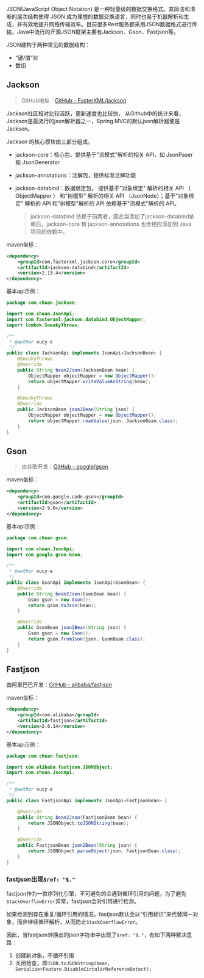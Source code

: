 JSON(JavaScript Object Notation) 是一种轻量级的数据交换格式。其简洁和清晰的层次结构使得 JSON 成为理想的数据交换语言，同时也易于机器解析和生成，并有效地提升网络传输效率。目前很多Rest服务都采用JSON数据格式进行传输，Java中流行的开源JSON框架主要有Jackson、Gson、Fastjson等。

JSON建构于两种常见的数据结构：

- “键/值”对
- 数组

## Jackson

> GitHub地址：[GitHub - FasterXML/jackson](https://github.com/FasterXML/jackson)

Jackson社区相对比较活跃，更新速度也比较快， 从Github中的统计来看，Jackson是最流行的json解析器之一，Spring MVC的默认json解析器便是Jackson。

Jackson 的核心模块由三部分组成。

- jackson-core：核心包，提供基于"流模式"解析的相关 API，如 JsonPaser 和 JsonGenerator

- jackson-annotations：注解包，提供标准注解功能

- jackson-databind：数据绑定包， 提供基于"对象绑定" 解析的相关 API （ ObjectMapper ） 和"树模型" 解析的相关 API （JsonNode）；基于"对象绑定" 解析的 API 和"树模型"解析的 API 依赖基于"流模式"解析的 API。

    > jackson-databind 依赖于前两者，因此当添加了jackson-databind依赖后，jackson-core 和 jackson-annotations 也会相应添加到 Java 项目的依赖中。

maven坐标：

```xml
<dependency>
    <groupId>com.fasterxml.jackson.core</groupId>
    <artifactId>jackson-databind</artifactId>
    <version>2.13.4</version>
</dependency>
```

基本api示例：

```java
package com.chuan.jackson;

import com.chuan.JsonApi;
import com.fasterxml.jackson.databind.ObjectMapper;
import lombok.SneakyThrows;

/**
 * @author xucy-e
 */
public class JacksonApi implements JsonApi<JacksonBean> {
    @SneakyThrows
    @Override
    public String bean2Json(JacksonBean bean) {
        ObjectMapper objectMapper = new ObjectMapper();
        return objectMapper.writeValueAsString(bean);
    }

    @SneakyThrows
    @Override
    public JacksonBean json2Bean(String json) {
        ObjectMapper objectMapper = new ObjectMapper();
        return objectMapper.readValue(json, JacksonBean.class);
    }
}
```

## Gson

> 由谷歌开发：[GitHub - google/gson](https://github.com/google/gson)

maven坐标：

```xml
<dependency>
    <groupId>com.google.code.gson</groupId>
    <artifactId>gson</artifactId>
    <version>2.9.0</version>
</dependency>
```

基本api示例：

```java
package com.chuan.gson;

import com.chuan.JsonApi;
import com.google.gson.Gson;

/**
 * @author xucy-e
 */
public class GsonApi implements JsonApi<GsonBean> {
    @Override
    public String bean2Json(GsonBean bean) {
        Gson gson = new Gson();
        return gson.toJson(bean);
    }

    @Override
    public GsonBean json2Bean(String json) {
        Gson gson = new Gson();
        return gson.fromJson(json, GsonBean.class);
    }
}
```

## Fastjson

由阿里巴巴开发：[GitHub - alibaba/fastjson](https://github.com/alibaba/fastjson)

maven坐标：

```xml
<dependency>
    <groupId>com.alibaba</groupId>
    <artifactId>fastjson</artifactId>
    <version>2.0.14</version>
</dependency>
```

基本api示例：

```java
package com.chuan.fastjson;

import com.alibaba.fastjson.JSONObject;
import com.chuan.JsonApi;

/**
 * @author xucy-e
 */
public class FastjsonApi implements JsonApi<FastjsonBean> {

    @Override
    public String bean2Json(FastjsonBean bean) {
        return JSONObject.toJSONString(bean);
    }

    @Override
    public FastjsonBean json2Bean(String json) {
        return JSONObject.parseObject(json, FastjsonBean.class);
    }
}
```

### fastjson出现`$ref: "$."`

fastjson作为一款序列化引擎，不可避免的会遇到循环引用的问题，为了避免`StackOverflowError`异常，fastjson会对引用进行检测。

如果检测到存在重复/循环引用的情况，fastjson默认会以“引用标识”来代替同一对象，而非继续循环解析，从而防止`StackOverflowError`。

因此，当fastjson转换出的json字符串中出现了`$ref: "$."`，有如下两种解决思路：

1. 创建新对象，不循环引用
2. 关闭检查，即`JSON.toJSONString(bean, SerializerFeature.DisableCircularReferenceDetect);`